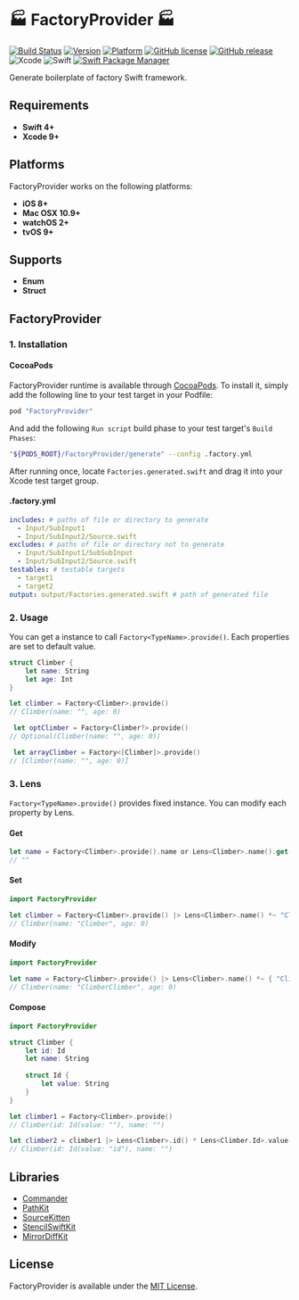 # :factory: FactoryProvider :factory:

[![Build Status](https://travis-ci.com/Nonchalant/FactoryProvider.svg?branch=master)](https://travis-ci.com/Nonchalant/FactoryProvider)
[![Version](http://img.shields.io/cocoapods/v/FactoryProvider.svg?style=flat)](http://cocoadocs.org/pods/FactoryProvider)
[![Platform](http://img.shields.io/cocoapods/p/FactoryProvider.svg?style=flat)](http://cocoadocs.org/pods/FactoryProvider)
[![GitHub license](https://img.shields.io/badge/license-MIT-lightgrey.svg)](https://raw.githubusercontent.com/Nonchalant/FactoryProvider/master/LICENSE.md)
[![GitHub release](https://img.shields.io/github/release/Nonchalant/FactoryProvider.svg)](https://github.com/Nonchalant/FactoryProvider/releases)
![Xcode](https://img.shields.io/badge/Xcode-10.svg)
![Swift](https://img.shields.io/badge/Swift-4.2.svg)
[![Swift Package Manager](https://img.shields.io/badge/Swift%20Package%20Manager-4.0.0-brightgreen.svg)](https://github.com/apple/swift-package-manager)

Generate boilerplate of factory Swift framework.


## Requirements

- **Swift 4+**
- **Xcode 9+**


## Platforms

FactoryProvider works on the following platforms:

- **iOS 8+**
- **Mac OSX 10.9+**
- **watchOS 2+**
- **tvOS 9+**


## Supports

- **Enum**
- **Struct**


## FactoryProvider

### 1. Installation

#### CocoaPods

FactoryProvider runtime is available through [CocoaPods](http://cocoapods.org). To install it, simply add the following line to your test target in your Podfile:

```Ruby
pod "FactoryProvider"
```

And add the following `Run script` build phase to your test target's `Build Phases`:

```Bash
"${PODS_ROOT}/FactoryProvider/generate" --config .factory.yml
```

After running once, locate `Factories.generated.swift` and drag it into your Xcode test target group.

#### .factory.yml

```yml
includes: # paths of file or directory to generate
  - Input/SubInput1
  - Input/SubInput2/Source.swift
excludes: # paths of file or directory not to generate
  - Input/SubInput1/SubSubInput
  - Input/SubInput2/Source.swift
testables: # testable targets
  - target1
  - target2
output: output/Factories.generated.swift # path of generated file
```

### 2. Usage

You can get a instance to call `Factory<TypeName>.provide()`. Each properties are set to default value.

```swift
struct Climber {
    let name: String
    let age: Int
}

let climber = Factory<Climber>.provide()
// Climber(name: "", age: 0)

 let optClimber = Factory<Climber?>.provide()
// Optional(Climber(name: "", age: 0))

 let arrayClimber = Factory<[Climber]>.provide()
// [Climber(name: "", age: 0)]
```

### 3. Lens

`Factory<TypeName>.provide()` provides fixed instance. You can modify each property by Lens.

#### Get

```swift
let name = Factory<Climber>.provide().name or Lens<Climber>.name().get(Factory<Climber>.provide())
// ""
```

#### Set

```swift
import FactoryProvider

let climber = Factory<Climber>.provide() |> Lens<Climber>.name() *~ "Climber"
// Climber(name: "Climber", age: 0)
```

#### Modify

```swift
import FactoryProvider

let name = Factory<Climber>.provide() |> Lens<Climber>.name() *~ { "Climber" |> { $0 + $0 } }()
// Climber(name: "ClimberClimber", age: 0)
```

#### Compose

```swift
import FactoryProvider

struct Climber {
    let id: Id
    let name: String
    
    struct Id {
        let value: String
    }
}

let climber1 = Factory<Climber>.provide()
// Climber(id: Id(value: ""), name: "")

let climber2 = climber1 |> Lens<Climber>.id() * Lens<Climber.Id>.value() *~ "id"
// Climber(id: Id(value: "id"), name: "")
```


## Libraries

* [Commander](https://github.com/kylef/Commander)
* [PathKit](https://github.com/kylef/PathKit)
* [SourceKitten](https://github.com/jpsim/SourceKitten)
* [StencilSwiftKit](https://github.com/SwiftGen/StencilSwiftKit)
* [MirrorDiffKit](https://github.com/Kuniwak/MirrorDiffKit)


## License

FactoryProvider is available under the [MIT License](LICENSE).
